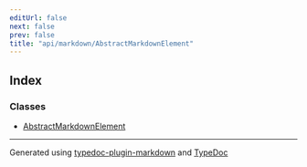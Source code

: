 ```yaml
---
editUrl: false
next: false
prev: false
title: "api/markdown/AbstractMarkdownElement"
---
```


## Index

### Classes

- [AbstractMarkdownElement](/api/api/markdown/abstractmarkdownelement/classes/abstractmarkdownelement/)

***

Generated using [typedoc-plugin-markdown](https://www.npmjs.com/package/typedoc-plugin-markdown) and [TypeDoc](https://typedoc.org/)
